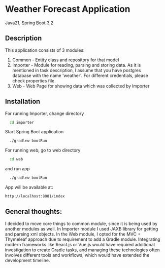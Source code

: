 
# Weather Forecast Application

Java21, Spring Boot 3.2

## Description

This application consists of 3 modules:
1. Common - Entity class and repository for that model
2. Importer - Module for reading, parsing and storing data. As it is mentioned in task description, I assume that you have postgres database with the name 'weather'. For different credentials, please check properties file.
3. Web - Web Page for showing data which was collected by Importer
## Installation

For running Importer, change directory

```bash
  cd importer
```
Start Spring Boot application
```bash
  ./gradlew bootRun 
```
For running web, go to web directory
```bash
  cd web
```
and run app
```bash
  ./gradlew bootRun 
```

App will be available at:
```bash
http://localhost:8081/index
```


## General thoughts:
I decided to move core things to common module, since it is being used by another modules as well. In Importer module I used JAXB library for getting and parsing xml objects.
In the Web module, I opted for the MVC + Thymeleaf approach due to requirement to add a Gradle module. Integrating modern frameworks like React.js or Vue.js would have required additional investigation to create Gradle tasks, and managing these technologies often involves different tools and workflows, which would have extended the development timeline.